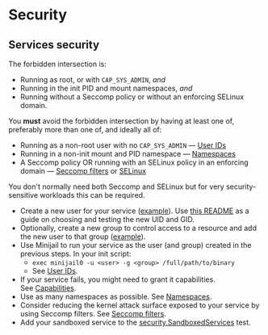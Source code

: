 # Security

## Services security

The forbidden intersection is:

-   Running as root, or with `CAP_SYS_ADMIN`, _and_
-   Running in the init PID and mount namespaces, _and_
-   Running without a Seccomp policy or without an enforcing SELinux domain.

You **must** avoid the forbidden intersection by having at least one of, preferably more than one of, and ideally all of:

-   Running as a non-root user with no `CAP_SYS_ADMIN` — [User IDs](https://chromium.googlesource.com/chromiumos/docs/+/HEAD/sandboxing.md#User-IDs)
-   Running in a non-init mount and PID namespace — [Namespaces](https://chromium.googlesource.com/chromiumos/docs/+/HEAD/sandboxing.md#Namespaces)
-   A Seccomp policy OR running with an SELinux policy in an enforcing domain — [Seccomp filters](https://chromium.googlesource.com/chromiumos/docs/+/HEAD/sandboxing.md#Seccomp-filters) or [SELinux](https://chromium.googlesource.com/chromiumos/docs/+/HEAD/security/selinux.md)

You don't normally need both Seccomp and SELinux but for very security-sensitive workloads this can be required.

-   Create a new user for your service ([example](https://crrev.com/c/225257)). Use [this README](https://chromium.googlesource.com/chromiumos/overlays/eclass-overlay/+/HEAD/profiles/base/accounts/README.md) as a guide on choosing and testing the new UID and GID.
-   Optionally, create a new group to control access to a resource and add the new user to that group ([example](https://crrev.com/c/242551)).
-   Use Minijail to run your service as the user (and group) created in the previous steps. In your init script:
    -   `exec minijail0 -u <user> -g <group> /full/path/to/binary`
    -   See [User IDs](https://chromium.googlesource.com/chromiumos/docs/+/HEAD/sandboxing.md#User-IDs).
-   If your service fails, you might need to grant it capabilities. See [Capabilities](https://chromium.googlesource.com/chromiumos/docs/+/HEAD/sandboxing.md#Capabilities).
-   Use as many namespaces as possible. See [Namespaces](https://chromium.googlesource.com/chromiumos/docs/+/HEAD/sandboxing.md#Namespaces).
-   Consider reducing the kernel attack surface exposed to your service by using Seccomp filters. See [Seccomp filters](https://chromium.googlesource.com/chromiumos/docs/+/HEAD/sandboxing.md#Seccomp-filters).
-   Add your sandboxed service to the [security.SandboxedServices](https://chromium.googlesource.com/chromiumos/platform/tast-tests/+/HEAD/src/chromiumos/tast/local/bundles/cros/security/sandboxed_services.go) test.